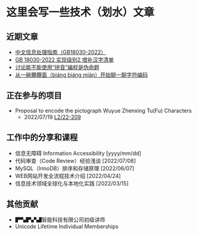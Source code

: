 # 这里会写一些技术（划水）文章

## 近期文章
- [中文信息处理指南（GB18030-2022）](paper/中文信息处理指南.md)
- [GB 18030-2022 实现级别2 增补汉字清单](paper/GB18030-2022实现级别2增补汉字.md)
- [讨论能不能使用“拼音”编程是伪命题](paper/讨论能不能使用“拼音”编程是伪命题.md)
- [从一碗𰻝𰻝面（biáng biáng miàn）开始聊一聊字符编码](paper/从一碗biangbiang面开始聊一聊字符编码.md)

## 正在参与的项目
- Proposal to encode the pictograph Wuyue Zhenxing Tu(Fu) Characters
  - 2022/07/19 [L2/22-209](https://www.unicode.org/L2/L2022/22209-wuyue-zhenxing-tu-fu.pdf)

## 工作中的分享和课程
- 信息无障碍 Information Accessibility [yyyy/mm/dd]
- 代码审查（Code Review）经验浅谈 [2022/07/08]
- MySQL（InnoDB）排序和存储原理 [2022/06/07]
- WEB网站开发全流程技术介绍 [2022/04/24]
- 信息技术领域全球化与本地化实践 [2022/03/15]

## 其他贡献
- ▛▚▛▞▟智能科技有限公司初级讲师
- Unicode Lifetime Individual Memberships
